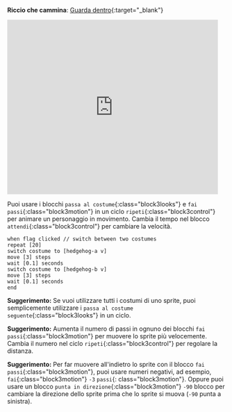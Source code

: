 **Riccio che cammina**: [Guarda dentro](https://scratch.mit.edu/projects/499398615/editor){:target="_blank"}

<div class="scratch-preview">
  <iframe allowtransparency="true" width="485" height="402" src="https://scratch.mit.edu/projects/embed/499398615/?autostart=false" frameborder="0"></iframe>
</div>

Puoi usare i blocchi `passa al costume`{:class="block3looks"} e `fai passi`{:class="block3motion"} in un ciclo `ripeti`{:class="block3control"} per animare un personaggio in movimento. Cambia il tempo nel blocco `attendi`{:class="block3control"} per cambiare la velocità.

```blocks3
when flag clicked // switch between two costumes
repeat [20]
switch costume to [hedgehog-a v]
move [3] steps
wait [0.1] seconds
switch costume to [hedgehog-b v]
move [3] steps
wait [0.1] seconds
end
```

**Suggerimento:** Se vuoi utilizzare tutti i costumi di uno sprite, puoi semplicemente utilizzare i `passa al costume seguente`{:class="block3looks"} in un ciclo.

**Suggerimento:** Aumenta il numero di passi in ognuno dei blocchi `fai passi`{:class="block3motion"} per muovere lo sprite più velocemente. Cambia il numero nel ciclo `ripeti`{:class="block3control"} per regolare la distanza.

**Suggerimento:** Per far muovere all'indietro lo sprite con il blocco `fai passi`{:class="block3motion"}, puoi usare numeri negativi, ad esempio, `fai`{:class="block3motion"} `-3` `passi`{: class="block3motion"}. Oppure puoi usare un blocco `punta in direzione`{:class="block3motion"} `-90` blocco per cambiare la direzione dello sprite prima che lo sprite si muova (`-90` punta a sinistra). 

